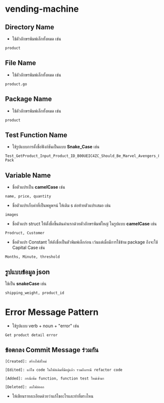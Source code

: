 # vending-machine

## Directory Name
- ใช้ตัวอักษรพิมพ์เล็กทั้งหมด เช่น
```
product
```

## File Name
- ใช้ตัวอักษรพิมพ์เล็กทั้งหมด เช่น
```
product.go
```

## Package Name
- ใช้ตัวอักษรพิมพ์เล็กทั้งหมด เช่น
```
product
```

## Test Function Name
- ใช้รูปแบบการตั้งชื่อฟังก์ชันเป็นแบบ **Snake_Case** เช่น
```
Test_GetProduct_Input_Product_ID_B00UEIC4ZC_Should_Be_Marvel_Avengers_8_Character_Ultimate_Protectors Pack
```

## Variable Name
- ชื่อตัวแปรเป็น **camelCase** เช่น
```
name, price, quantity
```

- ชื่อตัวแปรเก็บค่าที่เป็นพหูพจน์ ให้เติม s ต่อท้ายตัวแปรเสมอ เช่น
```
images
```

- ชื่อตัวแปร struct ให้ตั้งชื่อขึ้นต้นคำแรกด้วยตัวอักษรพิมพ์ใหญ่ ในรูปแบบ **camelCase** เช่น
```
Prodruct, Customer
```

- ชื่อตัวแปร Constant ให้ตังชื่อเป็นตัวพิมพ์เล็กก่อน เว้นแต่เมื่อมีการใช้ข้าม package ถึงจะใช้ Capital Case เช่น
```
Months, Minute, threshold
```

## รูปแบบข้อมูล json 

ใช้เป็น **snakeCase** เช่น
```
shipping_weight, product_id
```

# Error Message Pattern
- ใช้รูปแบบ verb + noun + "error" เช่น
```
Get product detail error
```

## ข้อตกลง Commit Message ร่วมกัน
`[Created]: สร้างไฟล์ใหม่`

`[Edited]: แก้ไข code ในไฟล์เดิมที่มีอยู่แล้ว รวมถึงกรณี refactor code`

`[Added]: กรณีเพิ่ม function, function test ใหม่เข้ามา`

`[Deleted]: ลบไฟล์ออก`

* ให้เขียนรายละเอียดด้วยว่าแก้ไขอะไรและทำที่ตรงไหน
